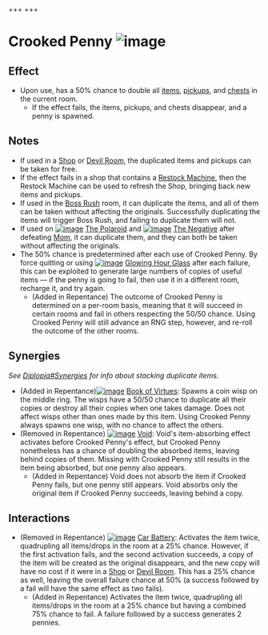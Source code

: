 +++
+++

 # Crooked Penny ![image](/image/Crooked_Penny.png) 


Effect
--------


* Upon use, has a 50% chance to double all [items](/wiki/Item "Item"), [pickups](/wiki/Pickup "Pickup"), and [chests](/wiki/Chest "Chest") in the current room.
	+ If the effect fails, the items, pickups, and chests disappear, and a penny is spawned.


Notes
-------


* If used in a [Shop](/wiki/Shop "Shop") or [Devil Room](/wiki/Devil_Room "Devil Room"), the duplicated items and pickups can be taken for free.
* If the effect fails in a shop that contains a [Restock Machine](/wiki/Restock_Machine "Restock Machine"), then the Restock Machine can be used to refresh the Shop, bringing back new items and pickups.
* If used in the [Boss Rush](/wiki/Boss_Rush "Boss Rush") room, it can duplicate the items, and all of them can be taken without affecting the originals. Successfully duplicating the items will trigger Boss Rush, and failing to duplicate them will not.
* If used on [![image](/image/The_Polaroid.png)](/wiki/The_Polaroid "The Polaroid") [The Polaroid](/wiki/The_Polaroid "The Polaroid") and [![image](/image/The_Negative.png)](/wiki/The_Negative "The Negative") [The Negative](/wiki/The_Negative "The Negative") after defeating [Mom](/wiki/Mom "Mom"), it can duplicate them, and they can both be taken without affecting the originals.
* The 50% chance is predetermined after each use of Crooked Penny. By force quitting or using [![image](/image/Glowing_Hour_Glass.png)](/wiki/Glowing_Hour_Glass "Glowing Hour Glass") [Glowing Hour Glass](/wiki/Glowing_Hour_Glass "Glowing Hour Glass") after each failure, this can be exploited to generate large numbers of copies of useful items — if the penny is going to fail, then use it in a different room, recharge it, and try again.
	+ (Added in Repentance) The outcome of Crooked Penny is determined on a per-room basis, meaning that it will succeed in certain rooms and fail in others respecting the 50/50 chance. Using Crooked Penny will still advance an RNG step, however, and re-roll the outcome of the other rooms.


Synergies
-----------


*See [Diplopia#Synergies](/wiki/Diplopia#Synergies "Diplopia") for info about stacking duplicate items.*



* (Added in Repentance)[![image](/image/Book_of_Virtues.png)](/wiki/Book_of_Virtues "Book of Virtues") [Book of Virtues](/wiki/Book_of_Virtues "Book of Virtues"): Spawns a coin wisp on the middle ring. The wisps have a 50/50 chance to duplicate all their copies or destroy all their copies when one takes damage. Does not affect wisps other than ones made by this item. Using Crooked Penny always spawns one wisp, with no chance to affect the others.
* (Removed in Repentance) [![image](/image/Void.png)](/wiki/Void "Void") [Void](/wiki/Void "Void"): Void's item-absorbing effect activates before Crooked Penny's effect, but Crooked Penny nonetheless has a chance of doubling the absorbed items, leaving behind copies of them. Missing with Crooked Penny still results in the item being absorbed, but one penny also appears.
	+ (Added in Repentance) Void does not absorb the item if Crooked Penny fails, but one penny still appears. Void absorbs only the original item if Crooked Penny succeeds, leaving behind a copy.


Interactions
--------------


* (Removed in Repentance) [![image](/image/Car_Battery.png)](/wiki/Car_Battery "Car Battery") [Car Battery](/wiki/Car_Battery "Car Battery"): Activates the item twice, quadrupling all items/drops in the room at a 25% chance. However, if the first activation fails, and the second activation succeeds, a copy of the item will be created as the original disappears, and the new copy will have no cost if it were in a [Shop](/wiki/Shop "Shop") or [Devil Room](/wiki/Devil_Room "Devil Room"). This has a 25% chance as well, leaving the overall failure chance at 50% (a success followed by a fail will have the same effect as two fails).
	+ (Added in Repentance) Activates the item twice, quadrupling all items/drops in the room at a 25% chance but having a combined 75% chance to fail. A failure followed by a success generates 2 pennies.


